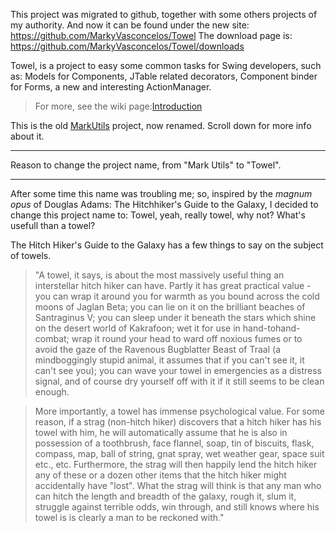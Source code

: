 This project was migrated to github, together with some others projects of my authority.
And now it can be found under the new site:
https://github.com/MarkyVasconcelos/Towel
The download page is:
https://github.com/MarkyVasconcelos/Towel/downloads


Towel, is a project to easy some common tasks for Swing developers, such as:
Models for Components, JTable related decorators, Component binder for Forms, a new and interesting ActionManager.

> For more, see the wiki page:<a href='https://github.com/MarkyVasconcelos/Towel/wiki/Introduction'>Introduction</a>


This is the old <a href='http://code.google.com/p/markutils/'>MarkUtils</a> project, now renamed. Scroll down for more info about it.



---

Reason to change the project name, from "Mark Utils" to "Towel".

---

After some time this name was troubling me; so, inspired by the _magnum opus_ of Douglas Adams: The Hitchhiker's Guide to the Galaxy, I decided to change this project name to: Towel, yeah, really towel, why not? What's usefull than a towel?


The Hitch Hiker's Guide to the Galaxy has a few things to say on the subject of towels.


> "A towel, it says, is about the most massively useful thing an interstellar hitch hiker can have. Partly it has great practical value - you can wrap it around you for warmth as you bound across the cold moons of Jaglan Beta; you can lie on it on the brilliant beaches of Santraginus V; you can sleep under it beneath the stars which shine on the desert world of Kakrafoon; wet it for use in hand-tohand-combat; wrap it round your head to ward off noxious fumes or to avoid the gaze of the Ravenous Bugblatter Beast of Traal (a mindboggingly stupid animal, it assumes that if you can't see it, it can't see you); you can wave your towel in emergencies as a distress signal, and of course dry yourself off with it if it still seems to be clean enough.


> More importantly, a towel has immense psychological value. For some reason, if a strag (non-hitch hiker) discovers that a hitch hiker has his towel with him, he will automatically assume that he is also in possession of a toothbrush, face flannel, soap, tin of biscuits, flask, compass, map, ball of string, gnat spray, wet weather gear, space suit etc., etc. Furthermore, the strag will then happily lend the hitch hiker any of these or a dozen other items that the hitch hiker might accidentally have "lost". What the strag will think is that any man who can hitch the length and breadth of the galaxy, rough it, slum it, struggle against terrible odds, win through, and still knows where his towel is is clearly a man to be reckoned with."